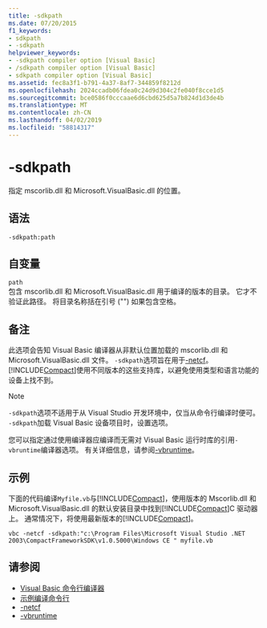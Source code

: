 ```yaml
---
title: -sdkpath
ms.date: 07/20/2015
f1_keywords:
- sdkpath
- -sdkpath
helpviewer_keywords:
- -sdkpath compiler option [Visual Basic]
- /sdkpath compiler option [Visual Basic]
- sdkpath compiler option [Visual Basic]
ms.assetid: fec8a3f1-b791-4a37-8af7-344859f8212d
ms.openlocfilehash: 2024ccadb06fdea0c24d9d304c2fe040f8cce1d5
ms.sourcegitcommit: bce0586f0cccaae6d6cbd625d5a7b824d1d3de4b
ms.translationtype: MT
ms.contentlocale: zh-CN
ms.lasthandoff: 04/02/2019
ms.locfileid: "58814317"
---
```

# <a name="-sdkpath"></a>-sdkpath
指定 mscorlib.dll 和 Microsoft.VisualBasic.dll 的位置。  
  
## <a name="syntax"></a>语法  
  
```  
-sdkpath:path  
```  
  
## <a name="arguments"></a>自变量  
 `path`  
 包含 mscorlib.dll 和 Microsoft.VisualBasic.dll 用于编译的版本的目录。 它才不验证此路径。 将目录名称括在引号 ("") 如果包含空格。  
  
## <a name="remarks"></a>备注  
 此选项会告知 Visual Basic 编译器从非默认位置加载的 mscorlib.dll 和 Microsoft.VisualBasic.dll 文件。 `-sdkpath`选项旨在用于[-netcf](../../../visual-basic/reference/command-line-compiler/netcf.md)。 [!INCLUDE[Compact](~/includes/compact-md.md)]使用不同版本的这些支持库，以避免使用类型和语言功能的设备上找不到。  
  
> [!NOTE]
>  `-sdkpath`选项不适用于从 Visual Studio 开发环境中，仅当从命令行编译时便可。 `-sdkpath`加载 Visual Basic 设备项目时，设置选项。  
  
 您可以指定通过使用编译器应编译而无需对 Visual Basic 运行时库的引用`-vbruntime`编译器选项。 有关详细信息，请参阅[-vbruntime](../../../visual-basic/reference/command-line-compiler/vbruntime.md)。  
  
## <a name="example"></a>示例  
 下面的代码编译`Myfile.vb`与[!INCLUDE[Compact](~/includes/compact-md.md)]，使用版本的 Mscorlib.dll 和 Microsoft.VisualBasic.dll 的默认安装目录中找到[!INCLUDE[Compact](~/includes/compact-md.md)]C 驱动器上。 通常情况下，将使用最新版本的[!INCLUDE[Compact](~/includes/compact-md.md)]。  
  
```console
vbc -netcf -sdkpath:"c:\Program Files\Microsoft Visual Studio .NET 2003\CompactFrameworkSDK\v1.0.5000\Windows CE " myfile.vb  
```  
  
## <a name="see-also"></a>请参阅

- [Visual Basic 命令行编译器](../../../visual-basic/reference/command-line-compiler/index.md)
- [示例编译命令行](../../../visual-basic/reference/command-line-compiler/sample-compilation-command-lines.md)
- [-netcf](../../../visual-basic/reference/command-line-compiler/netcf.md)
- [-vbruntime](../../../visual-basic/reference/command-line-compiler/vbruntime.md)
